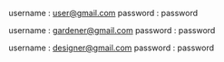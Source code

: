 username : user@gmail.com
password : password

username : gardener@gmail.com
password : password

username : designer@gmail.com
password : password
